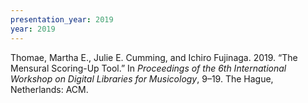 ```yaml
---
presentation_year: 2019
year: 2019
---
```


Thomae, Martha E., Julie E. Cumming, and Ichiro Fujinaga. 2019. “The Mensural Scoring-Up Tool.” In <i>Proceedings of the 6th International Workshop on Digital Libraries for Musicology</i>, 9–19. The Hague, Netherlands: ACM.